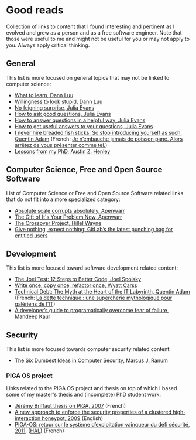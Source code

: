 # Good reads

Collection of links to content that I found interesting and pertinent as I
evolved and grew as a person and as a free software engineer. Note that those
were useful to me and might not be useful for you or may not apply to you.
Always apply critical thinking.

## General

This list is more focused on general topics that may not be linked to computer
science:

- [What to learn, Dann Luu](https://danluu.com/learn-what/)
- [Willingness to look stupid, Dann Luu](https://danluu.com/look-stupid/)
- [No feigning surprise, Julia Evans](https://jvns.ca/blog/2017/04/27/no-feigning-surprise/)
- [How to ask good questions, Julia Evans](https://jvns.ca/blog/good-questions/)
- [How to answer questions in a helpful way, Julia Evans](https://jvns.ca/blog/answer-questions-well/)
- [How to get useful answers to your questions, Julia Evans](https://jvns.ca/blog/2021/10/21/how-to-get-useful-answers-to-your-questions/)
- [I never hire breaded fish sticks. So stop introducing yourself as such. Quentin Adam](https://waxzce.medium.com/i-never-hire-breaded-fish-sticks-so-stop-introducing-yourself-as-such-ab6808728a42) (French: [Je n’embauche jamais de poisson pané. Alors arrêtez de vous présenter comme tel.](https://waxzce.medium.com/je-nembauche-jamais-de-poisson-pan%C3%A9-alors-arr%C3%AAtez-de-vous-pr%C3%A9senter-comme-tel-1eb318ee8a20))
- [Lessons from my PhD, Austin Z. Henley](https://web.eecs.utk.edu/~azh/blog/lessonsfrommyphd.html)

## Computer Science, Free and Open Source Software

List of Computer Science or Free and Open Source Software related links that do
not fit into a more specialized category:

- [Absolute scale corrupts absolutely, Apenwarr](https://apenwarr.ca/log/20190819)
- [The Gift of It's Your Problem Now, Apenwarr](https://apenwarr.ca/log/20211229)
- [The Crossover Project, Hillel Wayne](https://www.hillelwayne.com/tags/crossover-project/)
- [Give nothing, expect nothing: GitLab’s the latest punching bag for entitled users](https://dissociatedpress.net/2022/08/10/give-nothing-expect-nothing-gitlabs-the-latest-punching-bag-for-entitled-users/)

## Development

This list is more focused toward software development related content:

- [The Joel Test: 12 Steps to Better Code, Joel Spolsky](https://www.joelonsoftware.com/2000/08/09/the-joel-test-12-steps-to-better-code/)
- [Write once, copy once, refactor once, Wyatt Carss](https://wcarss.ca/log/2015/01/write-once-copy-once-refactor-once/)
- [Technical Debt: The Myth at the Heart of the IT Labyrinth, Quentin Adam](https://waxzce.medium.com/technical-debt-the-myth-at-the-heart-of-the-it-labyrinth-8e93954848ea) (French: [La dette technique : une supercherie mythologique pour galériens de l’IT](https://waxzce.medium.com/la-dette-technique-une-supercherie-mythologique-pour-gal%C3%A9riens-de-lit-7ed0dfbf39c7))
- [A developer’s guide to programatically overcome fear of failure, Mandeep Kaur](https://www.pagerduty.com/blog/engineers-guide-on-the-importance-of-failure/)

## Security

This list is more focused towards computer security related content:

- [The Six Dumbest Ideas in Computer Security, Marcus J. Ranum](https://www.ranum.com/security/computer_security/editorials/dumb/)

### PIGA OS project

Links related to the PIGA OS project and thesis on top of which I based some of
my master's thesis and (incomplete) PhD student work:

* [Jérémy Briffaut thesis on PIGA, 2007](https://hal.archives-ouvertes.fr/tel-00261613) (French)
* [A new approach to enforce the security properties of a clustered high-interaction honeypot, 2009](https://graal.ens-lyon.fr/~jrouzaud/files/shpcs_2009.pdf) (English)
* [PIGA-OS: retour sur le système d’exploitation vainqueur du défi sécurité, 2011](https://renpar.irisa.fr/cfse8/cfse8_16.pdf), ([HAL](https://hal.archives-ouvertes.fr/hal-00804275)) (French)
